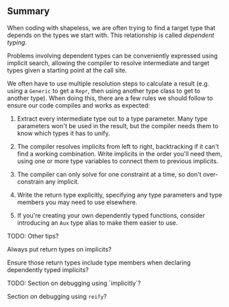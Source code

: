 ## Summary

When coding with shapeless,
we are often trying to find a target type
that depends on the types we start with.
This relationship is called *dependent typing*.

Problems involving dependent types
can be conveniently expressed using implicit search,
allowing the compiler to resolve intermediate and target types
given a starting point at the call site.

We often have to use multiple resolution steps to calculate a result
(e.g. using a `Generic` to get a `Repr`,
then using another type class to get to another type).
When doing this,
there are a few rules we should follow
to ensure our code compiles and works as expected:

 1. Extract every intermediate type out to a type parameter.
    Many type parameters won't be used in the result,
    but the compiler needs them to know which types it has to unify.

 2. The compiler resolves implicits from left to right,
    backtracking if it can't find a working combination.
    Write implicits in the order you'll need them,
    using one or more type variables to connect them to previous implicits.

 3. The compiler can only solve for one constraint at a time,
    so don't over-constrain any implicit.

 4. Write the return type explicitly,
    specifying any type parameters and type members
    you may need to use elsewhere.

 5. If you're creating your own dependently typed functions,
    consider introducing an `Aux` type alias to make them easier to use.

<div class="callout callout-danger">
  TODO: Other tips?

  Always put return types on implicits?

  Ensure those return types include type members
  when declaring dependently typed implicits?
</div>

<div class="callout callout-danger">
  TODO: Section on debugging using `implicitly`?

  Section on debugging using `reify`?
</div>
